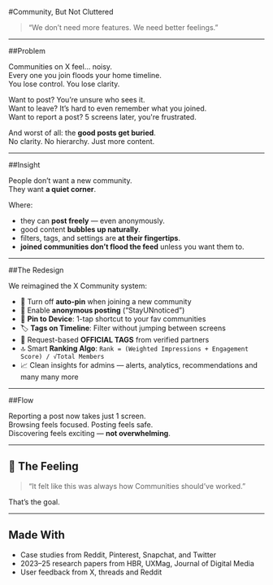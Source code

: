 #Community, But Not Cluttered

> “We don’t need more features. We need better feelings.” 

---

##Problem

Communities on X feel... noisy.  
Every one you join floods your home timeline.  
You lose control. You lose clarity.

Want to post? You’re unsure who sees it.  
Want to leave? It’s hard to even remember what you joined.  
Want to report a post? 5 screens later, you're frustrated.

And worst of all: the **good posts get buried**.  
No clarity. No hierarchy. Just more content.

---

##Insight

People don’t want a new community.  
They want **a quiet corner**.

Where:
- they can **post freely** — even anonymously.
- good content **bubbles up naturally**.
- filters, tags, and settings are **at their fingertips**.
- **joined communities don’t flood the feed** unless you want them to.

---

##The Redesign

We reimagined the X Community system:

- 📍 Turn off **auto-pin** when joining a new community
- 👻 Enable **anonymous posting** (“StayUNnoticed”)
- 📌 **Pin to Device**: 1-tap shortcut to your fav communities
- 🏷 **Tags on Timeline**: Filter without jumping between screens
- 🪪 Request-based **OFFICIAL TAGS** from verified partners
- 🔝 Smart **Ranking Algo**: `Rank = (Weighted Impressions + Engagement Score) / √Total Members`
- 📈 Clean insights for admins — alerts, analytics, recommendations and many many more

---

##Flow

Reporting a post now takes just 1 screen.  
Browsing feels focused. Posting feels safe.  
Discovering feels exciting — **not overwhelming**.

---

## 💭 The Feeling

> “It felt like this was always how Communities should’ve worked.”

That’s the goal.

---

## Made With

- Case studies from Reddit, Pinterest, Snapchat, and Twitter
- 2023–25 research papers from HBR, UXMag, Journal of Digital Media
- User feedback from X, threads and Reddit
